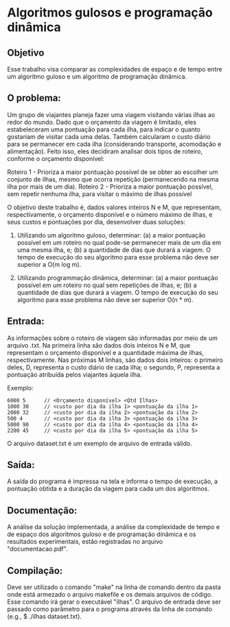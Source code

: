 # Algoritmos gulosos e programação dinâmica

## Objetivo

Esse trabalho visa comparar as complexidades de espaço e de tempo entre um algoritmo guloso e um algoritmo de programação dinâmica.

## O problema:

Um grupo de viajantes planeja fazer uma viagem visitando várias ilhas ao redor do mundo. Dado que o orçamento da viagem é limitado, eles estabeleceram uma pontuação para cada ilha, para indicar o quanto gostariam de visitar cada uma delas. Também calcularam o custo diário para se permanecer em cada ilha (considerando transporte, acomodação e alimentação). Feito isso, eles decidiram analisar dois tipos de roteiro, conforme o orçamento disponível:

  Roteiro 1 - Prioriza a maior pontuação possível de se obter ao escolher um conjunto de ilhas, mesmo que ocorra repetição (permanecendo na mesma ilha por mais de um dia). 
  Roteiro 2 - Prioriza a maior pontuação possível, sem repetir nenhuma ilha, para visitar o máximo de ilhas possível
  
O objetivo deste trabalho é, dados valores inteiros N e M, que representam, respectivamente, o orçamento disponível e o número máximo de ilhas, e seus custos e pontuações por dia, desenvolver duas soluções:

  1. Utilizando um algoritmo guloso, determinar: 
  (a) a maior pontuação possível em um roteiro no qual pode-se permanecer mais de um dia em uma mesma ilha, e;
  (b) a quantidade de dias que durará a viagem. O tempo de execução do seu algoritmo para esse problema não deve ser superior a O(m log m).
  
  2. Utilizando programmação dinâmica, determinar:
  (a) a maior pontuação possível em um roteiro no qual sem repetições de ilhas, e;
  (b) a quantidade de dias que durará a viagem. O tempo de execução do seu algoritmo para esse problema não deve ser superior O(n * m).

## Entrada:

As informações sobre o roteiro de viagem são informadas por meio de um arquivo .txt.
Na primeira linha são dados dois inteiros N e M, que representam o orçamento disponível e a quantidade máxima de ilhas, respectivamente. Nas próximas M linhas, são dados dois inteiros: o primeiro deles, D, representa o custo diário de cada ilha; o segundo, P, representa a pontuação atribuída pelos viajantes àquela ilha.

Exemplo:

    6000 5      // <Orçamento disponível> <Qtd Ilhas>
    1000 30     // <custo por dia da ilha 1> <pontuação da ilha 1>
    2000 32     // <custo por dia da ilha 2> <pontuação da ilha 2>
    500 4       // <custo por dia da ilha 3> <pontuação da ilha 3>
    5000 90     // <custo por dia da ilha 4> <pontuação da ilha 4>
    2200 45     // <custo por dia da ilha 5> <pontuação da ilha 5>


O arquivo dataset.txt é um exemplo de arquivo de entrada válido.


## Saída:

A saída do programa é impressa na tela e informa o tempo de execução, a pontuação obtida e a duração da viagem para cada um dos algoritmos.

## Documentação:

A análise da solução implementada, a análise da complexidade de tempo e de espaço dos algoritmos guloso e de programação dinâmica e os resultados experimentais, estão registradas no arquivo "documentacao.pdf".

## Compilação:

Deve ser utilizado o comando "make" na linha de comando dentro da pasta onde está armezado o arquivo makefile e os demais arquivos de código. Esse comando irá gerar o executável "ilhas".
O arquivo de entrada deve ser passado como parâmetro para o programa através da linha de comando (e.g., $ ./ilhas dataset.txt).
